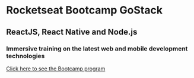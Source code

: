 # Rocketseat Bootcamp GoStack


## ReactJS, React Native and Node.js

### Immersive training on the latest web and mobile development technologies

[Click here to see the Bootcamp program](https://rocketseat.com.br/bootcamp)